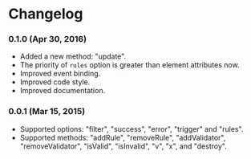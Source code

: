 # Changelog


### 0.1.0 (Apr 30, 2016)

- Added a new method: "update".
- The priority of `rules` option is greater than element attributes now.
- Improved event binding.
- Improved code style.
- Improved documentation.


### 0.0.1 (Mar 15, 2015)

- Supported options: "filter", "success", "error", "trigger" and "rules".
- Supported methods: "addRule", "removeRule", "addValidator", "removeValidator", "isValid", "isInvalid", "v", "x", and "destroy".

